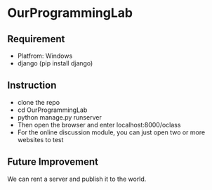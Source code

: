 # OurProgrammingLab



## Requirement
 - Platfrom: Windows
 - django (pip install django)
  
## Instruction
 - clone the repo
 - cd OurProgrammingLab
 - python manage.py runserver
 - Then open the browser and enter localhost:8000/oclass
 - For the online discussion module, you can just open two or more websites to test
 
## Future Improvement
We can rent a server and publish it to the world.
